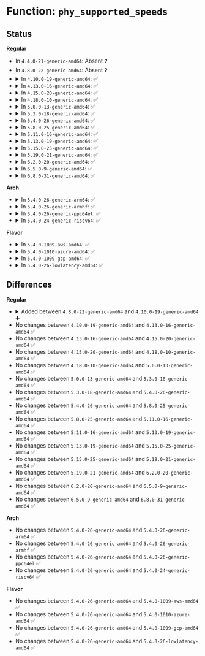# Function: <code>phy_supported_speeds</code>

## Status
<b>Regular</b>
<ul>
<li>
In <code>4.4.0-21-generic-amd64</code>: Absent ❓
</li>
<li>
In <code>4.8.0-22-generic-amd64</code>: Absent ❓
</li>
<li>
<details>
<summary>In <code>4.10.0-19-generic-amd64</code>: ✅</summary>

```c
unsigned int phy_supported_speeds(struct phy_device * phy, unsigned int * speeds, unsigned int size)
```

```json
{
  "name": "phy_supported_speeds",
  "collision_type": "Unique Global",
  "inline_type": "No",
  "funcs": [
    {
      "addr": 18446744071585637344,
      "name": "phy_supported_speeds",
      "external": true,
      "loc": "drivers/net/phy/phy.c:275",
      "file": "drivers/net/phy/phy.c",
      "inline": "seen, unknown",
      "caller_inline": [],
      "caller_func": [
        "drivers/net/phy/phy_led_triggers.c:phy_led_triggers_register"
      ]
    }
  ],
  "symbols": [
    {
      "addr": 18446744071585637344,
      "name": "phy_supported_speeds",
      "section": ".text",
      "bind": "STB_GLOBAL",
      "size": 167
    }
  ]
}
```
</details>
</li>
<li>
<details>
<summary>In <code>4.13.0-16-generic-amd64</code>: ✅</summary>

```c
unsigned int phy_supported_speeds(struct phy_device * phy, unsigned int * speeds, unsigned int size)
```

```json
{
  "name": "phy_supported_speeds",
  "collision_type": "Unique Global",
  "inline_type": "No",
  "funcs": [
    {
      "addr": 18446744071585719728,
      "name": "phy_supported_speeds",
      "external": true,
      "loc": "drivers/net/phy/phy.c:343",
      "file": "drivers/net/phy/phy.c",
      "inline": "seen, unknown",
      "caller_inline": [],
      "caller_func": [
        "drivers/net/phy/phy_led_triggers.c:phy_led_triggers_register"
      ]
    }
  ],
  "symbols": [
    {
      "addr": 18446744071585719728,
      "name": "phy_supported_speeds",
      "section": ".text",
      "bind": "STB_GLOBAL",
      "size": 97
    }
  ]
}
```
</details>
</li>
<li>
<details>
<summary>In <code>4.15.0-20-generic-amd64</code>: ✅</summary>

```c
unsigned int phy_supported_speeds(struct phy_device * phy, unsigned int * speeds, unsigned int size)
```

```json
{
  "name": "phy_supported_speeds",
  "collision_type": "Unique Global",
  "inline_type": "No",
  "funcs": [
    {
      "addr": 18446744071586152608,
      "name": "phy_supported_speeds",
      "external": true,
      "loc": "drivers/net/phy/phy.c:191",
      "file": "drivers/net/phy/phy.c",
      "inline": "seen, unknown",
      "caller_inline": [],
      "caller_func": [
        "drivers/net/phy/phy_led_triggers.c:phy_led_triggers_register"
      ]
    }
  ],
  "symbols": [
    {
      "addr": 18446744071586152608,
      "name": "phy_supported_speeds",
      "section": ".text",
      "bind": "STB_GLOBAL",
      "size": 82
    }
  ]
}
```
</details>
</li>
<li>
<details>
<summary>In <code>4.18.0-10-generic-amd64</code>: ✅</summary>

```c
unsigned int phy_supported_speeds(struct phy_device * phy, unsigned int * speeds, unsigned int size)
```

```json
{
  "name": "phy_supported_speeds",
  "collision_type": "Unique Global",
  "inline_type": "No",
  "funcs": [
    {
      "addr": 18446744071586402928,
      "name": "phy_supported_speeds",
      "external": true,
      "loc": "drivers/net/phy/phy.c:191",
      "file": "drivers/net/phy/phy.c",
      "inline": "seen, unknown",
      "caller_inline": [],
      "caller_func": [
        "drivers/net/phy/phy_led_triggers.c:phy_led_triggers_register"
      ]
    }
  ],
  "symbols": [
    {
      "addr": 18446744071586402928,
      "name": "phy_supported_speeds",
      "section": ".text",
      "bind": "STB_GLOBAL",
      "size": 82
    }
  ]
}
```
</details>
</li>
<li>
<details>
<summary>In <code>5.0.0-13-generic-amd64</code>: ✅</summary>

```c
unsigned int phy_supported_speeds(struct phy_device * phy, unsigned int * speeds, unsigned int size)
```

```json
{
  "name": "phy_supported_speeds",
  "collision_type": "Unique Global",
  "inline_type": "No",
  "funcs": [
    {
      "addr": 18446744071586549312,
      "name": "phy_supported_speeds",
      "external": true,
      "loc": "drivers/net/phy/phy.c:197",
      "file": "drivers/net/phy/phy.c",
      "inline": "seen, unknown",
      "caller_inline": [],
      "caller_func": [
        "drivers/net/phy/phy_led_triggers.c:phy_led_triggers_register"
      ]
    }
  ],
  "symbols": [
    {
      "addr": 18446744071586549312,
      "name": "phy_supported_speeds",
      "section": ".text",
      "bind": "STB_GLOBAL",
      "size": 31
    }
  ]
}
```
</details>
</li>
<li>
<details>
<summary>In <code>5.3.0-18-generic-amd64</code>: ✅</summary>

```c
unsigned int phy_supported_speeds(struct phy_device * phy, unsigned int * speeds, unsigned int size)
```

```json
{
  "name": "phy_supported_speeds",
  "collision_type": "Unique Global",
  "inline_type": "No",
  "funcs": [
    {
      "addr": 18446744071586797616,
      "name": "phy_supported_speeds",
      "external": true,
      "loc": "drivers/net/phy/phy.c:209",
      "file": "drivers/net/phy/phy.c",
      "inline": "seen, unknown",
      "caller_inline": [],
      "caller_func": [
        "drivers/net/phy/phy_led_triggers.c:phy_led_triggers_register"
      ]
    }
  ],
  "symbols": [
    {
      "addr": 18446744071586797616,
      "name": "phy_supported_speeds",
      "section": ".text",
      "bind": "STB_GLOBAL",
      "size": 34
    }
  ]
}
```
</details>
</li>
<li>
<details>
<summary>In <code>5.4.0-26-generic-amd64</code>: ✅</summary>

```c
unsigned int phy_supported_speeds(struct phy_device * phy, unsigned int * speeds, unsigned int size)
```

```json
{
  "name": "phy_supported_speeds",
  "collision_type": "Unique Global",
  "inline_type": "No",
  "funcs": [
    {
      "addr": 18446744071586943824,
      "name": "phy_supported_speeds",
      "external": true,
      "loc": "drivers/net/phy/phy.c:209",
      "file": "drivers/net/phy/phy.c",
      "inline": "seen, unknown",
      "caller_inline": [],
      "caller_func": [
        "drivers/net/phy/phy_led_triggers.c:phy_led_triggers_register"
      ]
    }
  ],
  "symbols": [
    {
      "addr": 18446744071586943824,
      "name": "phy_supported_speeds",
      "section": ".text",
      "bind": "STB_GLOBAL",
      "size": 34
    }
  ]
}
```
</details>
</li>
<li>
<details>
<summary>In <code>5.8.0-25-generic-amd64</code>: ✅</summary>

```c
unsigned int phy_supported_speeds(struct phy_device * phy, unsigned int * speeds, unsigned int size)
```

```json
{
  "name": "phy_supported_speeds",
  "collision_type": "Unique Global",
  "inline_type": "No",
  "funcs": [
    {
      "addr": 18446744071587759504,
      "name": "phy_supported_speeds",
      "external": true,
      "loc": "drivers/net/phy/phy.c:217",
      "file": "drivers/net/phy/phy.c",
      "inline": "seen, unknown",
      "caller_inline": [],
      "caller_func": [
        "drivers/net/phy/phy_led_triggers.c:phy_led_triggers_register"
      ]
    }
  ],
  "symbols": [
    {
      "addr": 18446744071587759504,
      "name": "phy_supported_speeds",
      "section": ".text",
      "bind": "STB_GLOBAL",
      "size": 34
    }
  ]
}
```
</details>
</li>
<li>
<details>
<summary>In <code>5.11.0-16-generic-amd64</code>: ✅</summary>

```c
unsigned int phy_supported_speeds(struct phy_device * phy, unsigned int * speeds, unsigned int size)
```

```json
{
  "name": "phy_supported_speeds",
  "collision_type": "Unique Global",
  "inline_type": "No",
  "funcs": [
    {
      "addr": 18446744071587819072,
      "name": "phy_supported_speeds",
      "external": true,
      "loc": "drivers/net/phy/phy.c:200",
      "file": "drivers/net/phy/phy.c",
      "inline": "seen, unknown",
      "caller_inline": [],
      "caller_func": [
        "drivers/net/phy/phy_led_triggers.c:phy_led_triggers_register"
      ]
    }
  ],
  "symbols": [
    {
      "addr": 18446744071587819072,
      "name": "phy_supported_speeds",
      "section": ".text",
      "bind": "STB_GLOBAL",
      "size": 34
    }
  ]
}
```
</details>
</li>
<li>
<details>
<summary>In <code>5.13.0-19-generic-amd64</code>: ✅</summary>

```c
unsigned int phy_supported_speeds(struct phy_device * phy, unsigned int * speeds, unsigned int size)
```

```json
{
  "name": "phy_supported_speeds",
  "collision_type": "Unique Global",
  "inline_type": "No",
  "funcs": [
    {
      "addr": 18446744071587698560,
      "name": "phy_supported_speeds",
      "external": true,
      "loc": "drivers/net/phy/phy.c:200",
      "file": "drivers/net/phy/phy.c",
      "inline": "seen, unknown",
      "caller_inline": [],
      "caller_func": [
        "drivers/net/phy/phy_led_triggers.c:phy_led_triggers_register"
      ]
    }
  ],
  "symbols": [
    {
      "addr": 18446744071587698560,
      "name": "phy_supported_speeds",
      "section": ".text",
      "bind": "STB_GLOBAL",
      "size": 34
    }
  ]
}
```
</details>
</li>
<li>
<details>
<summary>In <code>5.15.0-25-generic-amd64</code>: ✅</summary>

```c
unsigned int phy_supported_speeds(struct phy_device * phy, unsigned int * speeds, unsigned int size)
```

```json
{
  "name": "phy_supported_speeds",
  "collision_type": "Unique Global",
  "inline_type": "No",
  "funcs": [
    {
      "addr": 18446744071588290144,
      "name": "phy_supported_speeds",
      "external": true,
      "loc": "drivers/net/phy/phy.c:200",
      "file": "drivers/net/phy/phy.c",
      "inline": "seen, unknown",
      "caller_inline": [],
      "caller_func": [
        "drivers/net/phy/phy_led_triggers.c:phy_led_triggers_register"
      ]
    }
  ],
  "symbols": [
    {
      "addr": 18446744071588290144,
      "name": "phy_supported_speeds",
      "section": ".text",
      "bind": "STB_GLOBAL",
      "size": 34
    }
  ]
}
```
</details>
</li>
<li>
<details>
<summary>In <code>5.19.0-21-generic-amd64</code>: ✅</summary>

```c
unsigned int phy_supported_speeds(struct phy_device * phy, unsigned int * speeds, unsigned int size)
```

```json
{
  "name": "phy_supported_speeds",
  "collision_type": "Unique Global",
  "inline_type": "No",
  "funcs": [
    {
      "addr": 18446744071589674288,
      "name": "phy_supported_speeds",
      "external": true,
      "loc": "drivers/net/phy/phy.c:201",
      "file": "drivers/net/phy/phy.c",
      "inline": "seen, unknown",
      "caller_inline": [],
      "caller_func": [
        "drivers/net/phy/phy_led_triggers.c:phy_led_triggers_register"
      ]
    }
  ],
  "symbols": [
    {
      "addr": 18446744071589674288,
      "name": "phy_supported_speeds",
      "section": ".text",
      "bind": "STB_GLOBAL",
      "size": 43
    }
  ]
}
```
</details>
</li>
<li>
<details>
<summary>In <code>6.2.0-20-generic-amd64</code>: ✅</summary>

```c
unsigned int phy_supported_speeds(struct phy_device * phy, unsigned int * speeds, unsigned int size)
```

```json
{
  "name": "phy_supported_speeds",
  "collision_type": "Unique Global",
  "inline_type": "No",
  "funcs": [
    {
      "addr": 18446744071591286000,
      "name": "phy_supported_speeds",
      "external": true,
      "loc": "drivers/net/phy/phy.c:229",
      "file": "drivers/net/phy/phy.c",
      "inline": "seen, unknown",
      "caller_inline": [],
      "caller_func": [
        "drivers/net/phy/phy_led_triggers.c:phy_led_triggers_register"
      ]
    }
  ],
  "symbols": [
    {
      "addr": 18446744071591286000,
      "name": "phy_supported_speeds",
      "section": ".text",
      "bind": "STB_GLOBAL",
      "size": 43
    }
  ]
}
```
</details>
</li>
<li>
<details>
<summary>In <code>6.5.0-9-generic-amd64</code>: ✅</summary>

```c
unsigned int phy_supported_speeds(struct phy_device * phy, unsigned int * speeds, unsigned int size)
```

```json
{
  "name": "phy_supported_speeds",
  "collision_type": "Unique Global",
  "inline_type": "No",
  "funcs": [
    {
      "addr": 18446744071591640496,
      "name": "phy_supported_speeds",
      "external": true,
      "loc": "drivers/net/phy/phy.c:242",
      "file": "drivers/net/phy/phy.c",
      "inline": "seen, unknown",
      "caller_inline": [],
      "caller_func": [
        "drivers/net/phy/phy_led_triggers.c:phy_led_triggers_register"
      ]
    }
  ],
  "symbols": [
    {
      "addr": 18446744071591640496,
      "name": "phy_supported_speeds",
      "section": ".text",
      "bind": "STB_GLOBAL",
      "size": 43
    }
  ]
}
```
</details>
</li>
<li>
<details>
<summary>In <code>6.8.0-31-generic-amd64</code>: ✅</summary>

```c
unsigned int phy_supported_speeds(struct phy_device * phy, unsigned int * speeds, unsigned int size)
```

```json
{
  "name": "phy_supported_speeds",
  "collision_type": "Unique Global",
  "inline_type": "No",
  "funcs": [
    {
      "addr": 18446744071592382368,
      "name": "phy_supported_speeds",
      "external": true,
      "loc": "drivers/net/phy/phy.c:242",
      "file": "drivers/net/phy/phy.c",
      "inline": "seen, unknown",
      "caller_inline": [],
      "caller_func": [
        "drivers/net/phy/phy_led_triggers.c:phy_led_triggers_register"
      ]
    }
  ],
  "symbols": [
    {
      "addr": 18446744071592382368,
      "name": "phy_supported_speeds",
      "section": ".text",
      "bind": "STB_GLOBAL",
      "size": 43
    }
  ]
}
```
</details>
</li>
</ul>
<b>Arch</b>
<ul>
<li>
<details>
<summary>In <code>5.4.0-26-generic-arm64</code>: ✅</summary>

```c
unsigned int phy_supported_speeds(struct phy_device * phy, unsigned int * speeds, unsigned int size)
```

```json
{
  "name": "phy_supported_speeds",
  "collision_type": "Unique Global",
  "inline_type": "No",
  "funcs": [
    {
      "addr": 18446603336499927696,
      "name": "phy_supported_speeds",
      "external": true,
      "loc": "drivers/net/phy/phy.c:209",
      "file": "drivers/net/phy/phy.c",
      "inline": "seen, unknown",
      "caller_inline": [],
      "caller_func": [
        "drivers/net/phy/phy_led_triggers.c:phy_led_triggers_register"
      ]
    }
  ],
  "symbols": [
    {
      "addr": 18446603336499927696,
      "name": "phy_supported_speeds",
      "section": ".text",
      "bind": "STB_GLOBAL",
      "size": 68
    }
  ]
}
```
</details>
</li>
<li>
<details>
<summary>In <code>5.4.0-26-generic-armhf</code>: ✅</summary>

```c
unsigned int phy_supported_speeds(struct phy_device * phy, unsigned int * speeds, unsigned int size)
```

```json
{
  "name": "phy_supported_speeds",
  "collision_type": "Unique Global",
  "inline_type": "No",
  "funcs": [
    {
      "addr": 3232472208,
      "name": "phy_supported_speeds",
      "external": true,
      "loc": "drivers/net/phy/phy.c:209",
      "file": "drivers/net/phy/phy.c",
      "inline": "seen, unknown",
      "caller_inline": [],
      "caller_func": [
        "drivers/net/phy/phy_led_triggers.c:phy_led_triggers_register"
      ]
    }
  ],
  "symbols": [
    {
      "addr": 3232472208,
      "name": "phy_supported_speeds",
      "section": ".text",
      "bind": "STB_GLOBAL",
      "size": 48
    }
  ]
}
```
</details>
</li>
<li>
<details>
<summary>In <code>5.4.0-26-generic-ppc64el</code>: ✅</summary>

```c
unsigned int phy_supported_speeds(struct phy_device * phy, unsigned int * speeds, unsigned int size)
```

```json
{
  "name": "phy_supported_speeds",
  "collision_type": "Unique Global",
  "inline_type": "No",
  "funcs": [
    {
      "addr": 13835058055293245008,
      "name": "phy_supported_speeds",
      "external": true,
      "loc": "drivers/net/phy/phy.c:209",
      "file": "drivers/net/phy/phy.c",
      "inline": "seen, unknown",
      "caller_inline": [],
      "caller_func": [
        "drivers/net/phy/phy_led_triggers.c:phy_led_triggers_register"
      ]
    }
  ],
  "symbols": [
    {
      "addr": 13835058055293245008,
      "name": "phy_supported_speeds",
      "section": ".text",
      "bind": "STB_GLOBAL",
      "size": 76
    }
  ]
}
```
</details>
</li>
<li>
<details>
<summary>In <code>5.4.0-24-generic-riscv64</code>: ✅</summary>

```c
unsigned int phy_supported_speeds(struct phy_device * phy, unsigned int * speeds, unsigned int size)
```

```json
{
  "name": "phy_supported_speeds",
  "collision_type": "Unique Global",
  "inline_type": "No",
  "funcs": [
    {
      "addr": 18446743936277013582,
      "name": "phy_supported_speeds",
      "external": true,
      "loc": "drivers/net/phy/phy.c:209",
      "file": "drivers/net/phy/phy.c",
      "inline": "seen, unknown",
      "caller_inline": [],
      "caller_func": [
        "drivers/net/phy/phy_led_triggers.c:phy_led_triggers_register"
      ]
    }
  ],
  "symbols": [
    {
      "addr": 18446743936277013582,
      "name": "phy_supported_speeds",
      "section": ".text",
      "bind": "STB_GLOBAL",
      "size": 66
    }
  ]
}
```
</details>
</li>
</ul>
<b>Flavor</b>
<ul>
<li>
<details>
<summary>In <code>5.4.0-1009-aws-amd64</code>: ✅</summary>

```c
unsigned int phy_supported_speeds(struct phy_device * phy, unsigned int * speeds, unsigned int size)
```

```json
{
  "name": "phy_supported_speeds",
  "collision_type": "Unique Global",
  "inline_type": "No",
  "funcs": [
    {
      "addr": 18446744071586700832,
      "name": "phy_supported_speeds",
      "external": true,
      "loc": "drivers/net/phy/phy.c:209",
      "file": "drivers/net/phy/phy.c",
      "inline": "seen, unknown",
      "caller_inline": [],
      "caller_func": [
        "drivers/net/phy/phy_led_triggers.c:phy_led_triggers_register"
      ]
    }
  ],
  "symbols": [
    {
      "addr": 18446744071586700832,
      "name": "phy_supported_speeds",
      "section": ".text",
      "bind": "STB_GLOBAL",
      "size": 34
    }
  ]
}
```
</details>
</li>
<li>
<details>
<summary>In <code>5.4.0-1010-azure-amd64</code>: ✅</summary>

```c
unsigned int phy_supported_speeds(struct phy_device * phy, unsigned int * speeds, unsigned int size)
```

```json
{
  "name": "phy_supported_speeds",
  "collision_type": "Unique Global",
  "inline_type": "No",
  "funcs": [
    {
      "addr": 18446744071586569184,
      "name": "phy_supported_speeds",
      "external": true,
      "loc": "drivers/net/phy/phy.c:209",
      "file": "drivers/net/phy/phy.c",
      "inline": "seen, unknown",
      "caller_inline": [],
      "caller_func": []
    }
  ],
  "symbols": [
    {
      "addr": 18446744071586569184,
      "name": "phy_supported_speeds",
      "section": ".text",
      "bind": "STB_GLOBAL",
      "size": 34
    }
  ]
}
```
</details>
</li>
<li>
<details>
<summary>In <code>5.4.0-1009-gcp-amd64</code>: ✅</summary>

```c
unsigned int phy_supported_speeds(struct phy_device * phy, unsigned int * speeds, unsigned int size)
```

```json
{
  "name": "phy_supported_speeds",
  "collision_type": "Unique Global",
  "inline_type": "No",
  "funcs": [
    {
      "addr": 18446744071586898384,
      "name": "phy_supported_speeds",
      "external": true,
      "loc": "drivers/net/phy/phy.c:209",
      "file": "drivers/net/phy/phy.c",
      "inline": "seen, unknown",
      "caller_inline": [],
      "caller_func": [
        "drivers/net/phy/phy_led_triggers.c:phy_led_triggers_register"
      ]
    }
  ],
  "symbols": [
    {
      "addr": 18446744071586898384,
      "name": "phy_supported_speeds",
      "section": ".text",
      "bind": "STB_GLOBAL",
      "size": 34
    }
  ]
}
```
</details>
</li>
<li>
<details>
<summary>In <code>5.4.0-26-lowlatency-amd64</code>: ✅</summary>

```c
unsigned int phy_supported_speeds(struct phy_device * phy, unsigned int * speeds, unsigned int size)
```

```json
{
  "name": "phy_supported_speeds",
  "collision_type": "Unique Global",
  "inline_type": "No",
  "funcs": [
    {
      "addr": 18446744071587004768,
      "name": "phy_supported_speeds",
      "external": true,
      "loc": "drivers/net/phy/phy.c:209",
      "file": "drivers/net/phy/phy.c",
      "inline": "seen, unknown",
      "caller_inline": [],
      "caller_func": [
        "drivers/net/phy/phy_led_triggers.c:phy_led_triggers_register"
      ]
    }
  ],
  "symbols": [
    {
      "addr": 18446744071587004768,
      "name": "phy_supported_speeds",
      "section": ".text",
      "bind": "STB_GLOBAL",
      "size": 34
    }
  ]
}
```
</details>
</li>
</ul>

## Differences
<b>Regular</b>
<ul>
<li>
<details>
<summary>Added between <code>4.8.0-22-generic-amd64</code> and <code>4.10.0-19-generic-amd64</code> ➕</summary>

```c
unsigned int phy_supported_speeds(struct phy_device * phy, unsigned int * speeds, unsigned int size)
```
</details>
</li>
<li>
No changes between <code>4.10.0-19-generic-amd64</code> and <code>4.13.0-16-generic-amd64</code> ✅
</li>
<li>
No changes between <code>4.13.0-16-generic-amd64</code> and <code>4.15.0-20-generic-amd64</code> ✅
</li>
<li>
No changes between <code>4.15.0-20-generic-amd64</code> and <code>4.18.0-10-generic-amd64</code> ✅
</li>
<li>
No changes between <code>4.18.0-10-generic-amd64</code> and <code>5.0.0-13-generic-amd64</code> ✅
</li>
<li>
No changes between <code>5.0.0-13-generic-amd64</code> and <code>5.3.0-18-generic-amd64</code> ✅
</li>
<li>
No changes between <code>5.3.0-18-generic-amd64</code> and <code>5.4.0-26-generic-amd64</code> ✅
</li>
<li>
No changes between <code>5.4.0-26-generic-amd64</code> and <code>5.8.0-25-generic-amd64</code> ✅
</li>
<li>
No changes between <code>5.8.0-25-generic-amd64</code> and <code>5.11.0-16-generic-amd64</code> ✅
</li>
<li>
No changes between <code>5.11.0-16-generic-amd64</code> and <code>5.13.0-19-generic-amd64</code> ✅
</li>
<li>
No changes between <code>5.13.0-19-generic-amd64</code> and <code>5.15.0-25-generic-amd64</code> ✅
</li>
<li>
No changes between <code>5.15.0-25-generic-amd64</code> and <code>5.19.0-21-generic-amd64</code> ✅
</li>
<li>
No changes between <code>5.19.0-21-generic-amd64</code> and <code>6.2.0-20-generic-amd64</code> ✅
</li>
<li>
No changes between <code>6.2.0-20-generic-amd64</code> and <code>6.5.0-9-generic-amd64</code> ✅
</li>
<li>
No changes between <code>6.5.0-9-generic-amd64</code> and <code>6.8.0-31-generic-amd64</code> ✅
</li>
</ul>
<b>Arch</b>
<ul>
<li>
No changes between <code>5.4.0-26-generic-amd64</code> and <code>5.4.0-26-generic-arm64</code> ✅
</li>
<li>
No changes between <code>5.4.0-26-generic-amd64</code> and <code>5.4.0-26-generic-armhf</code> ✅
</li>
<li>
No changes between <code>5.4.0-26-generic-amd64</code> and <code>5.4.0-26-generic-ppc64el</code> ✅
</li>
<li>
No changes between <code>5.4.0-26-generic-amd64</code> and <code>5.4.0-24-generic-riscv64</code> ✅
</li>
</ul>
<b>Flavor</b>
<ul>
<li>
No changes between <code>5.4.0-26-generic-amd64</code> and <code>5.4.0-1009-aws-amd64</code> ✅
</li>
<li>
No changes between <code>5.4.0-26-generic-amd64</code> and <code>5.4.0-1010-azure-amd64</code> ✅
</li>
<li>
No changes between <code>5.4.0-26-generic-amd64</code> and <code>5.4.0-1009-gcp-amd64</code> ✅
</li>
<li>
No changes between <code>5.4.0-26-generic-amd64</code> and <code>5.4.0-26-lowlatency-amd64</code> ✅
</li>
</ul>
